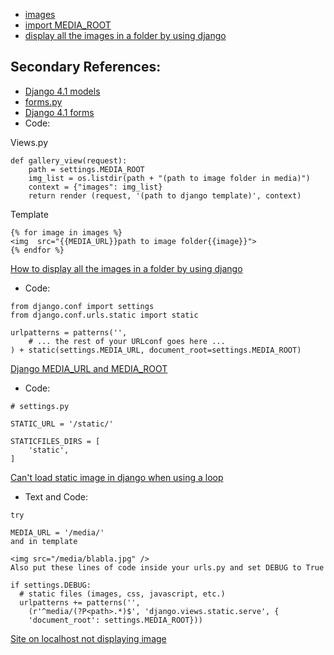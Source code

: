 - [images](https://djangocentral.com/uploading-images-with-django/)
- [import MEDIA_ROOT](https://stackoverflow.com/questions/5517950/django-media-url-and-media-root)
- [display all the images in a folder by using django](https://stackoverflow.com/questions/47809932/how-to-display-all-the-images-in-a-folder-by-using-django#:~:text=you%20can%20use%20file%20methods,your%20template%20using%20template%20tags.)

Secondary References:
--------------------
- [Django 4.1 models](https://docs.djangoproject.com/en/4.1/topics/db/models/)
- [forms.py](https://stackoverflow.com/questions/45618541/where-should-the-forms-py-file-be-located)
- [Django 4.1 forms](https://docs.djangoproject.com/en/4.1/topics/forms/)
- Code:

Views.py

```
def gallery_view(request):
    path = settings.MEDIA_ROOT
    img_list = os.listdir(path + "(path to image folder in media)")
    context = {"images": img_list}
    return render (request, '(path to django template)', context)
```

Template

```
{% for image in images %}
<img  src="{{MEDIA_URL}}path to image folder{{image}}">
{% endfor %}
```

[How to display all the images in a folder by using django](https://stackoverflow.com/questions/47809932/how-to-display-all-the-images-in-a-folder-by-using-django)

- Code:

```
from django.conf import settings
from django.conf.urls.static import static

urlpatterns = patterns('',
    # ... the rest of your URLconf goes here ...
) + static(settings.MEDIA_URL, document_root=settings.MEDIA_ROOT)
```

[Django MEDIA_URL and MEDIA_ROOT](https://stackoverflow.com/questions/5517950/django-media-url-and-media-root)

- Code:

```
# settings.py

STATIC_URL = '/static/'

STATICFILES_DIRS = [
    'static',
]
```

[Can't load static image in django when using a loop](https://stackoverflow.com/questions/61442571/cant-load-static-image-in-django-when-using-a-loop)

- Text and Code:

```
try

MEDIA_URL = '/media/'
and in template

<img src="/media/blabla.jpg" />
Also put these lines of code inside your urls.py and set DEBUG to True

if settings.DEBUG:
  # static files (images, css, javascript, etc.)
  urlpatterns += patterns('',
    (r'^media/(?P<path>.*)$', 'django.views.static.serve', {
    'document_root': settings.MEDIA_ROOT}))

```

[Site on localhost not displaying image](https://stackoverflow.com/questions/12741807/site-on-localhost-not-displaying-image)